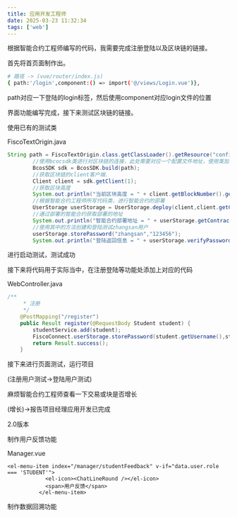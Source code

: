 ```yaml
---
title: 应用开发工程师
date: 2025-03-23 11:32:34
tags: ['web']
---
```


根据智能合约工程师编写的代码，我需要完成注册登陆以及区块链的链接。

首先将首页面制作出。

```sh
# 路径 -> (vue/router/index.js)
{ path:'/login',component:() => import('@/views/Login.vue')},
```

path对应一下登陆的login标签，然后使用component对应login文件的位置

界面功能编写完成，接下来测试区块链的链接。

使用已有的测试类

FiscoTextOrigin.java

```java
String path = FiscoTextOrigin.class.getClassLoader().getResource("config-fisco.toml").getPath();
        //使用bcocsdk类进行对区块链的连接，此处需要对应一个配置文件地址，使用类加载器获取加载位置
        BcosSDK sdk = BcosSDK.build(path);
        //获取区块链的client客户端.
        Client client = sdk.getClient(1);
        //获取区块高度
        System.out.println("当前区块高度 = " + client.getBlockNumber().getBlockNumber());
        //根据智能合约工程师所写代码类，进行智能合约的部署
        UserStorage userStorage = UserStorage.deploy(client,client.getCryptoSuite().getCryptoKeyPair());
        //通过部署的智能合约获取部署的地址
        System.out.println("智能合约部署地址 = " + userStorage.getContractAddress());
        //使用其中的方法创建和登陆测试zhangsan用户
        userStorage.storePassword("zhangsan","123456");
        System.out.println("登陆返回信息 = " + userStorage.verifyPassword("zhangsan", "123456"));
```

进行启动测试，测试成功

接下来将代码用于实际当中，在注册登陆等功能处添加上对应的代码

WebController.java

```java
/**
     * 注册
     */
    @PostMapping("/register")
    public Result register(@RequestBody Student student) {
        studentService.add(student);
        FiscoConnect.userStorage.storePassword(student.getUsername(),student.getPassword()); //只写这一条就可以了
        return Result.success();
    }
```

接下来进行页面测试，运行项目

(注册用户测试->登陆用户测试)

麻烦智能合约工程师查看一下交易或块是否增长

(增长)->报告项目经理应用开发已完成



2.0版本

制作用户反馈功能

Manager.vue

```vue
<el-menu-item index="/manager/studentFeedback" v-if="data.user.role === 'STUDENT'">
            <el-icon><ChatLineRound /></el-icon>
            <span>用户反馈</span>
          </el-menu-item>
```

制作数据回溯功能
